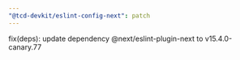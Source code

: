 ```yaml
---
"@tcd-devkit/eslint-config-next": patch
---
```


fix(deps): update dependency @next/eslint-plugin-next to v15.4.0-canary.77
